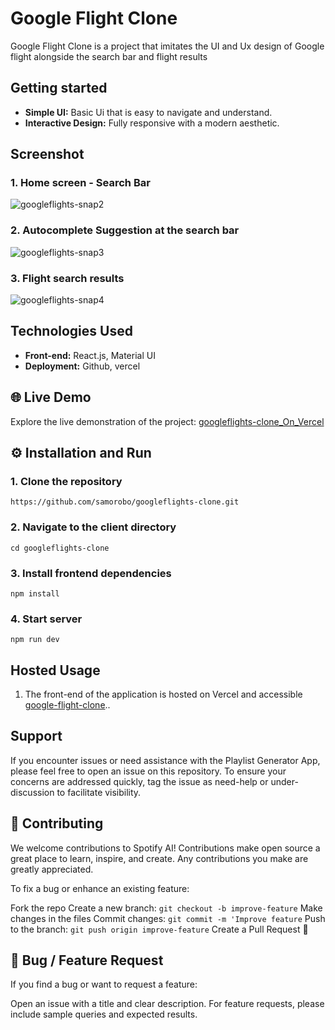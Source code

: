 # Google Flight Clone

Google Flight Clone is a project that imitates the UI and Ux design of Google flight alongside the search bar and flight results

## Getting started

- **Simple UI:** Basic Ui that is easy to navigate and understand.
- **Interactive Design:** Fully responsive with a modern aesthetic.

##  Screenshot

### 1. Home screen - Search Bar
![googleflights-snap2](https://github.com/user-attachments/assets/4c98a6d2-8f19-4b1f-8943-4cd324a34528)


### 2. Autocomplete Suggestion at the search bar
![googleflights-snap3](https://github.com/user-attachments/assets/ef6846e8-5e2e-483f-88ed-8b0105dde56e)

### 3. Flight search results
![googleflights-snap4](https://github.com/user-attachments/assets/740a9e74-6a27-466a-897f-b958c733a9e7)


## Technologies Used
- **Front-end:** React.js, Material UI
- **Deployment:** Github, vercel

## 🌐 Live Demo
Explore the live demonstration of the project: [googleflights-clone_On_Vercel](https://googleflights-clone.vercel.app/)



## ⚙️ Installation and Run 

### 1. Clone the repository
```
https://github.com/samorobo/googleflights-clone.git
```
### 2. Navigate to the client directory
```
cd googleflights-clone
```
### 3. Install frontend dependencies
```
npm install
```
### 4. Start server
```
npm run dev
```

## Hosted Usage
1. The front-end of the application is hosted on Vercel and accessible [google-flight-clone](https://googleflights-clone.vercel.app/)..

## Support

If you encounter issues or need assistance with the Playlist Generator App, please feel free to open an issue on this repository. To ensure your concerns are addressed quickly, tag the issue as need-help or under-discussion to facilitate visibility.

## 🔧 Contributing
We welcome contributions to Spotify AI! Contributions make open source a great place to learn, inspire, and create. Any contributions you make are greatly appreciated.

To fix a bug or enhance an existing feature:

Fork the repo
Create a new branch: `git checkout -b improve-feature`
Make changes in the files
Commit changes: `git commit -m 'Improve feature`
Push to the branch: `git push origin improve-feature`
Create a Pull Request 🎉

## 📩 Bug / Feature Request
If you find a bug or want to request a feature:

Open an issue with a title and clear description.
For feature requests, please include sample queries and expected results.

